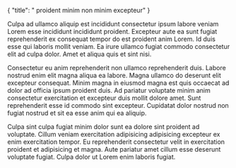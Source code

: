 {
  "title": " proident minim non minim excepteur"
}

Culpa ad ullamco aliquip est incididunt consectetur ipsum labore veniam Lorem esse incididunt incididunt proident. Excepteur aute ea sunt fugiat reprehenderit ex consequat tempor do est proident anim Lorem. Id duis esse qui laboris mollit veniam. Ea irure ullamco fugiat commodo consectetur elit ad culpa dolor. Amet et aliqua quis et sint nisi.

Consectetur eu anim reprehenderit non ullamco reprehenderit duis. Labore nostrud enim elit magna aliqua ea labore. Magna ullamco do deserunt elit excepteur consequat. Minim magna in eiusmod magna est quis occaecat ad dolor ad officia ipsum proident duis. Ad pariatur voluptate minim anim consectetur exercitation et excepteur duis mollit dolore amet. Sunt reprehenderit esse id commodo sint excepteur. Cupidatat dolor nostrud non fugiat nostrud et sit ea esse anim qui ea aliquip.

Culpa sint culpa fugiat minim dolor sunt ea dolore sint proident ad voluptate. Cillum veniam exercitation adipisicing adipisicing excepteur ex enim exercitation tempor. Eu reprehenderit consectetur velit in exercitation proident et adipisicing et magna. Aute pariatur amet cillum esse deserunt voluptate fugiat. Culpa dolor ut Lorem enim laboris fugiat.